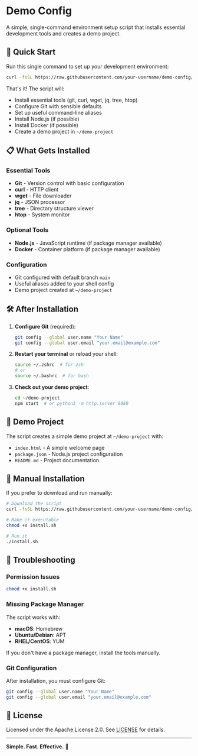 # Demo Config

A simple, single-command environment setup script that installs essential development tools and creates a demo project.

## 🚀 Quick Start

Run this single command to set up your development environment:

```bash
curl -fsSL https://raw.githubusercontent.com/your-username/demo-config/main/install.sh | bash
```

That's it! The script will:
- Install essential tools (git, curl, wget, jq, tree, htop)
- Configure Git with sensible defaults
- Set up useful command-line aliases
- Install Node.js (if possible)
- Install Docker (if possible)
- Create a demo project in `~/demo-project`

## 📋 What Gets Installed

### Essential Tools
- **Git** - Version control with basic configuration
- **curl** - HTTP client
- **wget** - File downloader
- **jq** - JSON processor
- **tree** - Directory structure viewer
- **htop** - System monitor

### Optional Tools
- **Node.js** - JavaScript runtime (if package manager available)
- **Docker** - Container platform (if package manager available)

### Configuration
- Git configured with default branch `main`
- Useful aliases added to your shell config
- Demo project created at `~/demo-project`

## 🛠️ After Installation

1. **Configure Git** (required):
   ```bash
   git config --global user.name "Your Name"
   git config --global user.email "your.email@example.com"
   ```

2. **Restart your terminal** or reload your shell:
   ```bash
   source ~/.zshrc  # for zsh
   # or
   source ~/.bashrc  # for bash
   ```

3. **Check out your demo project**:
   ```bash
   cd ~/demo-project
   npm start  # or python3 -m http.server 8080
   ```

## 🎯 Demo Project

The script creates a simple demo project at `~/demo-project` with:
- `index.html` - A simple welcome page
- `package.json` - Node.js project configuration
- `README.md` - Project documentation

## 🔧 Manual Installation

If you prefer to download and run manually:

```bash
# Download the script
curl -fsSL https://raw.githubusercontent.com/your-username/demo-config/main/install.sh -o install.sh

# Make it executable
chmod +x install.sh

# Run it
./install.sh
```

## 🐛 Troubleshooting

### Permission Issues
```bash
chmod +x install.sh
```

### Missing Package Manager
The script works with:
- **macOS**: Homebrew
- **Ubuntu/Debian**: APT
- **RHEL/CentOS**: YUM

If you don't have a package manager, install the tools manually.

### Git Configuration
After installation, you must configure Git:
```bash
git config --global user.name "Your Name"
git config --global user.email "your.email@example.com"
```

## 📄 License

Licensed under the Apache License 2.0. See [LICENSE](LICENSE) for details.

---

**Simple. Fast. Effective.** 🚀
